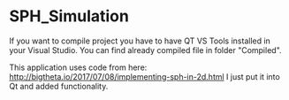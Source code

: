 # SPH_Simulation

If you want to compile project you have to have QT VS Tools installed in your Visual Studio.
You can find already compiled file in folder "Compiled".

This application uses code from here:
http://bigtheta.io/2017/07/08/implementing-sph-in-2d.html
I just put it into Qt and added functionality.
